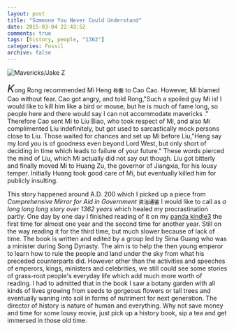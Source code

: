 ```yaml
---
layout: post
title: "Someone You Never Could Understand"  
date: 2015-03-04 22:43:52
comments: true
tags: [history, people, "1362"]
categories: Fossil
archive: false
---
```

<img class="cpanda" src="http://7xi3j8.com1.z0.glb.clouddn.com/cokepanda.com_215216601.jpg" alt="Mavericks/Jake Z" />


<font size="5">*K*</font>ong Rong recommended Mi Heng <font color="black">`祢衡`</font> to Cao Cao. However, Mi blamed Cao without fear. Cao got angry, and told Rong,"Such a spoiled guy Mi is! I would like to kill him like a bird or mouse, but he is much of fame long, so people here and there would say I can not accommodate mavericks ." Therefore Cao sent Mi to Liu Biao, who took respect of Mi, and also Mi complimented Liu indefinitely, but got used to sarcastically mock persons close to Liu. <!--more-->Those waited for chances and set up Mi before Liu,"Heng say my lord you is of goodness even beyond Lord West, but only short of deciding in time which leads to failure of your future." These words pierced the mind of Liu, which Mi actually did not say out though. Liu got bitterly and finally moved Mi to Huang Zu, the governor of Jiangxia, for his lousy temper. Initially Huang took good care of Mi, but eventually killed him for publicly insulting.

This story happened around A.D. 200 which I picked up a piece from *Comprehensive Mirror for Aid in Government* <font color="black">`资治通鉴`</font> I would like to call as *a long long long story over 1362 years* which healed my procrastination partly. One day by one day I finished reading of it on my [panda kindle3](http://www.cokepanda.com/03/12/2013/My-Panda-Kindle3-One-Of-A-Kind/) the first time for almost one year and the second time for another year. Still on the way reading it for the third time, but much slower because of lack of time. The book is written and edited by a group led by Sima Guang who was a minister during Song Dynasty. The aim is to help the then young emperor to learn how to rule the people and land under the sky from what his preceded counterparts did. However other than the activities and speeches of emperors, kings, ministers and celebrities, we still could see some stories of grass-root people's everyday life which add much more worth of reading. I had to admitted that in the book I saw a botany garden with all kinds of lives growing from seeds to gorgeous flowers or tall trees and eventually waning into soil in forms of nutriment for next generation. The director of history is nature of human and everything. Why not save money and time for some lousy movie, just pick up a history book, sip a tea and get immersed in those old time.  
